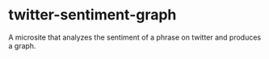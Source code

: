 twitter-sentiment-graph
=======================

A microsite that analyzes the sentiment of a phrase on twitter and produces a graph.